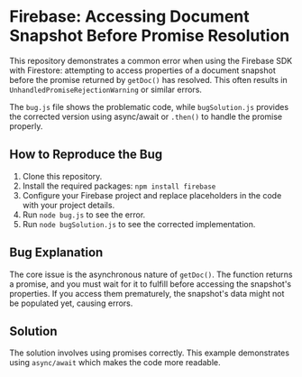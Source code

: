 # Firebase: Accessing Document Snapshot Before Promise Resolution

This repository demonstrates a common error when using the Firebase SDK with Firestore: attempting to access properties of a document snapshot before the promise returned by `getDoc()` has resolved. This often results in `UnhandledPromiseRejectionWarning` or similar errors.

The `bug.js` file shows the problematic code, while `bugSolution.js` provides the corrected version using async/await or `.then()` to handle the promise properly.

## How to Reproduce the Bug

1. Clone this repository.
2. Install the required packages: `npm install firebase`
3. Configure your Firebase project and replace placeholders in the code with your project details.
4. Run `node bug.js` to see the error.
5. Run `node bugSolution.js` to see the corrected implementation.

## Bug Explanation

The core issue is the asynchronous nature of `getDoc()`.  The function returns a promise, and you must wait for it to fulfill before accessing the snapshot's properties.  If you access them prematurely, the snapshot's data might not be populated yet, causing errors.

## Solution

The solution involves using promises correctly.  This example demonstrates using `async/await` which makes the code more readable.
